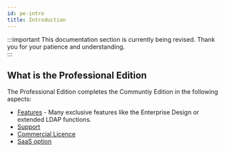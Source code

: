 ```yaml
---
id: pe-intro
title: Introduction
---
```


:::important
This documentation section is currently being revised. Thank you for your patience and understanding.  
:::
 
## What is the Professional Edition

The Professional Edition completes the Communtiy Edition in the following aspects:

- [Features](features.md) - Many exclusive features like the Enterprise Design or extended LDAP functions. 
- [Support](support.md)
- [Commercial Licence](licence.md)
- [SaaS option](saas.md)
